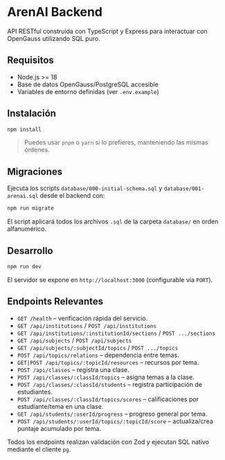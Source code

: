 # ArenAI Backend

API RESTful construida con TypeScript y Express para interactuar con OpenGauss utilizando SQL puro.

## Requisitos

- Node.js >= 18
- Base de datos OpenGauss/PostgreSQL accesible
- Variables de entorno definidas (ver `.env.example`)

## Instalación

```bash
npm install
```

> Puedes usar `pnpm` o `yarn` si lo prefieres, manteniendo las mismas órdenes.

## Migraciones

Ejecuta los scripts `database/000-initial-schema.sql` y `database/001-arenai.sql` desde el backend con:

```bash
npm run migrate
```

El script aplicará todos los archivos `.sql` de la carpeta `database/` en orden alfanumérico.

## Desarrollo

```bash
npm run dev
```

El servidor se expone en `http://localhost:3000` (configurable vía `PORT`).

## Endpoints Relevantes

- `GET /health` – verificación rápida del servicio.
- `GET /api/institutions` / `POST /api/institutions`
- `GET /api/institutions/:institutionId/sections` / `POST .../sections`
- `GET /api/subjects` / `POST /api/subjects`
- `GET /api/subjects/:subjectId/topics` / `POST .../topics`
- `POST /api/topics/relations` – dependencia entre temas.
- `GET|POST /api/topics/:topicId/resources` – recursos por tema.
- `POST /api/classes` – registra una clase.
- `POST /api/classes/:classId/topics` – asigna temas a la clase.
- `POST /api/classes/:classId/students` – registra participación de estudiantes.
- `POST /api/classes/:classId/topics/scores` – calificaciones por estudiante/tema en una clase.
- `GET /api/students/:userId/progress` – progreso general por tema.
- `POST /api/students/:userId/topics/:topicId/score` – actualiza/crea puntaje acumulado por tema.

Todos los endpoints realizan validación con Zod y ejecutan SQL nativo mediante el cliente `pg`.
